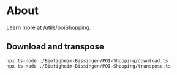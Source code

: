 # About

Learn more at [/utils/poiShopping](/utils/poiShopping).

## Download and transpose

```
npx ts-node ./Bietigheim-Bissingen/POI-Shopping/download.ts
npx ts-node ./Bietigheim-Bissingen/POI-Shopping/transpose.ts
```
